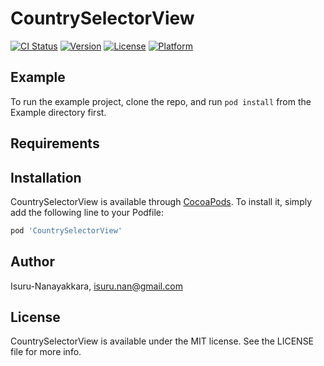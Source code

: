 # CountrySelectorView

[![CI Status](https://img.shields.io/travis/Isuru-Nanayakkara/CountrySelectorView.svg?style=flat)](https://travis-ci.org/Isuru-Nanayakkara/CountrySelectorView)
[![Version](https://img.shields.io/cocoapods/v/CountrySelectorView.svg?style=flat)](https://cocoapods.org/pods/CountrySelectorView)
[![License](https://img.shields.io/cocoapods/l/CountrySelectorView.svg?style=flat)](https://cocoapods.org/pods/CountrySelectorView)
[![Platform](https://img.shields.io/cocoapods/p/CountrySelectorView.svg?style=flat)](https://cocoapods.org/pods/CountrySelectorView)

## Example

To run the example project, clone the repo, and run `pod install` from the Example directory first.

## Requirements

## Installation

CountrySelectorView is available through [CocoaPods](https://cocoapods.org). To install
it, simply add the following line to your Podfile:

```ruby
pod 'CountrySelectorView'
```

## Author

Isuru-Nanayakkara, isuru.nan@gmail.com

## License

CountrySelectorView is available under the MIT license. See the LICENSE file for more info.
